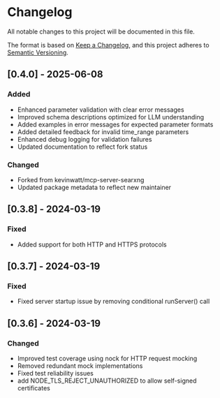 # Changelog

All notable changes to this project will be documented in this file.

The format is based on [Keep a Changelog](https://keepachangelog.com/en/1.1.0/),
and this project adheres to [Semantic Versioning](https://semver.org/spec/v2.0.0.html).

## [0.4.0] - 2025-06-08

### Added
- Enhanced parameter validation with clear error messages
- Improved schema descriptions optimized for LLM understanding
- Added examples in error messages for expected parameter formats
- Added detailed feedback for invalid time_range parameters
- Enhanced debug logging for validation failures
- Updated documentation to reflect fork status

### Changed
- Forked from kevinwatt/mcp-server-searxng
- Updated package metadata to reflect new maintainer

## [0.3.8] - 2024-03-19

### Fixed
- Added support for both HTTP and HTTPS protocols

## [0.3.7] - 2024-03-19

### Fixed
- Fixed server startup issue by removing conditional runServer() call

## [0.3.6] - 2024-03-19

### Changed
- Improved test coverage using nock for HTTP request mocking
- Removed redundant mock implementations
- Fixed test reliability issues
- add NODE_TLS_REJECT_UNAUTHORIZED to allow self-signed certificates